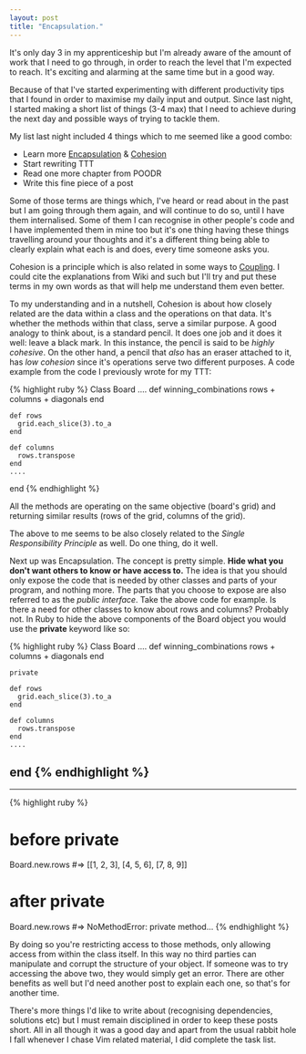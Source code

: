 ```yaml
---
layout: post
title: "Encapsulation."
---
```


It's only day 3 in my apprenticeship but I'm already aware of the amount of work that I need to go through, in order to reach the level that I'm expected to reach. It's exciting and alarming at the same time but in a good way. 

Because of that I've started experimenting with different productivity tips that I found in order to maximise my daily input and output. Since last night, I started making a short list of things (3-4 max) that I need to achieve during the next day and possible ways of trying to tackle them.

My list last night included 4 things which to me seemed like a good combo:

- Learn more [Encapsulation](https://en.wikipedia.org/wiki/Encapsulation_(object-oriented_programming)) &  [Cohesion](https://en.wikipedia.org/wiki/Cohesion_%28computer_science%29)
- Start rewriting TTT
- Read one more chapter from POODR
- Write this fine piece of a post

Some of those terms are things which, I've heard or read about in the past but I am going through them again, and will continue to do so, until I have them internalised. Some of them I can recognise in other people's code and I have implemented them in mine too but it's one thing having these things travelling around your thoughts and it's a different thing being able to clearly explain what each is and does, every time someone asks you.

Cohesion is a principle which is also related in some ways to [Coupling](https://en.wikipedia.org/wiki/Coupling_(computer_science)). I could cite the explanations from Wiki and such but I'll try and put these terms in my own words as that will help me understand them even better.

To my understanding and in a nutshell, Cohesion is about how closely related are the data within a class and the operations on that data. It's whether the methods within that class, serve a similar purpose. A good analogy to think about, is a standard pencil. It does one job and it does it well: leave a black mark. In this instance, the pencil is said to be *highly cohesive*. On the other hand, a pencil that *also* has an eraser attached to it, has *low cohesion* since it's operations serve two different purposes. A code example from the code I previously wrote for my TTT:

{% highlight ruby %}
  Class Board
    ....
    def winning_combinations
      rows + columns + diagonals
    end
    
    def rows
      grid.each_slice(3).to_a
    end
  
    def columns
      rows.transpose
    end
    ....
  end
{% endhighlight %}

All the methods are operating on the same objective (board's grid) and returning similar results (rows of the grid, columns of the grid).

The above to me seems to be also closely related to the *Single Responsibility Principle* as well. Do one thing, do it well.

Next up was Encapsulation. The concept is pretty simple. **Hide what you don't want others to know or have access to.** The idea is that you should only expose the code that is needed by other classes and parts of your program, and nothing more. The parts that you choose to expose are also referred to as the *public interface*.
Take the above code for example. Is there a need for other classes to know about rows and columns? Probably not. In Ruby to hide the above components of the Board object you would use the **private** keyword like so:

{% highlight ruby %}
  Class Board
    ....
    def winning_combinations
      rows + columns + diagonals
    end
  
    private
  
    def rows
      grid.each_slice(3).to_a
    end
  
    def columns
      rows.transpose
    end
    ....
  end
{% endhighlight %}
-------------------  
-------------------  
{% highlight ruby %}
  # before private
  Board.new.rows
  #=> [[1, 2, 3], [4, 5, 6], [7, 8, 9]]
  # after private
  Board.new.rows
  #=> NoMethodError: private method...
{% endhighlight %}
  
By doing so you're restricting access to those methods, only allowing access from within the class itself. In this way no third parties can manipulate and corrupt the structure of your object. If someone was to try accessing the above two, they would simply get an error. There are other benefits as well but I'd need another post to explain each one, so that's for another time.

There's more things I'd like to write about (recognising dependencies, solutions etc) but I must remain disciplined in order to keep these posts short. All in all though it was a good day and apart from the usual rabbit hole I fall whenever I chase Vim related material, I did complete the task list. 
